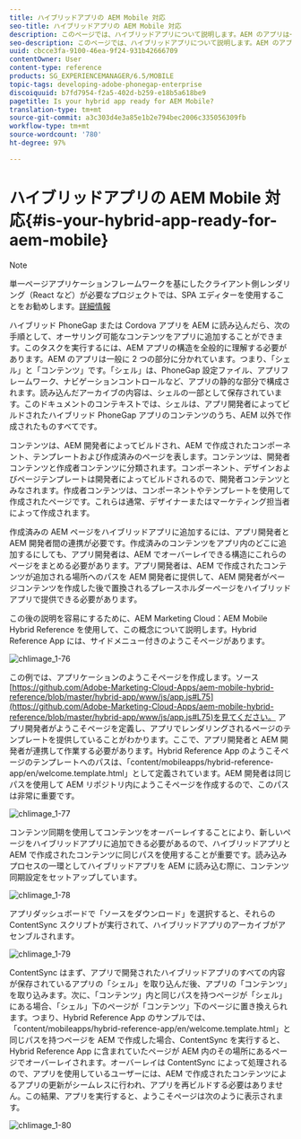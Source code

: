 ```yaml
---
title: ハイブリッドアプリの AEM Mobile 対応
seo-title: ハイブリッドアプリの AEM Mobile 対応
description: このページでは、ハイブリッドアプリについて説明します。AEM のアプリは一般に 2 つの部分に分かれています。それらは、「シェル」と「コンテンツ」です。このページでは、これらのトピックについて詳しく説明します。
seo-description: このページでは、ハイブリッドアプリについて説明します。AEM のアプリは一般に 2 つの部分に分かれています。それらは、「シェル」と「コンテンツ」です。このページでは、これらのトピックについて詳しく説明します。
uuid: cbcce3fa-9100-46ea-9f24-931b42666709
contentOwner: User
content-type: reference
products: SG_EXPERIENCEMANAGER/6.5/MOBILE
topic-tags: developing-adobe-phonegap-enterprise
discoiquuid: b7fd7954-f2a5-402d-b259-e18b5a618be9
pagetitle: Is your hybrid app ready for AEM Mobile?
translation-type: tm+mt
source-git-commit: a3c303d4e3a85e1b2e794bec2006c335056309fb
workflow-type: tm+mt
source-wordcount: '780'
ht-degree: 97%

---
```



# ハイブリッドアプリの AEM Mobile 対応{#is-your-hybrid-app-ready-for-aem-mobile}

>[!NOTE]
>
>単一ページアプリケーションフレームワークを基にしたクライアント側レンダリング（React など）が必要なプロジェクトでは、SPA エディターを使用することをお勧めします。[詳細情報](/help/sites-developing/spa-overview.md)

ハイブリッド PhoneGap または Cordova アプリを AEM に読み込んだら、次の手順として、オーサリング可能なコンテンツをアプリに追加することができます。このタスクを実行するには、AEM アプリの構造を全般的に理解する必要があります。AEM のアプリは一般に 2 つの部分に分かれています。つまり、「シェル」と「コンテンツ」です。「シェル」は、PhoneGap 設定ファイル、アプリフレームワーク、ナビゲーションコントロールなど、アプリの静的な部分で構成されます。読み込んだアーカイブの内容は、シェルの一部として保存されています。このドキュメントのコンテキストでは、シェルは、アプリ開発者によってビルドされたハイブリッド PhoneGap アプリのコンテンツのうち、AEM 以外で作成されたものすべてです。

コンテンツは、AEM 開発者によってビルドされ、AEM で作成されたコンポーネント、テンプレートおよび作成済みのページを表します。コンテンツは、開発者コンテンツと作成者コンテンツに分類されます。コンポーネント、デザインおよびページテンプレートは開発者によってビルドされるので、開発者コンテンツとみなされます。作成者コンテンツは、コンポーネントやテンプレートを使用して作成されたページです。これらは通常、デザイナーまたはマーケティング担当者によって作成されます。

作成済みの AEM ページをハイブリッドアプリに追加するには、アプリ開発者と AEM 開発者間の連携が必要です。作成済みのコンテンツをアプリ内のどこに追加するにしても、アプリ開発者は、AEM でオーバーレイできる構造にこれらのページをまとめる必要があります。アプリ開発者は、AEM で作成されたコンテンツが追加される場所へのパスを AEM 開発者に提供して、AEM 開発者がページコンテンツを作成した後で置換されるプレースホルダーページをハイブリッドアプリで提供できる必要があります。

この後の説明を容易にするために、AEM Marketing Cloud：AEM Mobile Hybrid Reference を使用して、この概念について説明します。Hybrid Reference App には、サイドメニュー付きのようこそページがあります。

![chlimage_1-76](assets/chlimage_1-76.png)

この例では、アプリケーションのようこそページを作成します。ソース[https://github.com/Adobe-Marketing-Cloud-Apps/aem-mobile-hybrid-reference/blob/master/hybrid-app/www/js/app.js#L75](https://github.com/Adobe-Marketing-Cloud-Apps/aem-mobile-hybrid-reference/blob/master/hybrid-app/www/js/app.js#L75)を見てください。 アプリ開発者がようこそページを定義し、アプリでレンダリングされるページのテンプレートを提供していることがわかります。ここで、アプリ開発者と AEM 開発者が連携して作業する必要があります。Hybrid Reference App のようこそページのテンプレートへのパスは、「content/mobileapps/hybrid-reference-app/en/welcome.template.html」として定義されています。AEM 開発者は同じパスを使用して AEM リポジトリ内にようこそページを作成するので、このパスは非常に重要です。

![chlimage_1-77](assets/chlimage_1-77.png)

コンテンツ同期を使用してコンテンツをオーバーレイすることにより、新しいページをハイブリッドアプリに追加できる必要があるので、ハイブリッドアプリと AEM で作成されたコンテンツに同じパスを使用することが重要です。読み込みプロセスの一環としてハイブリッドアプリを AEM に読み込む際に、コンテンツ同期設定をセットアップしています。

![chlimage_1-78](assets/chlimage_1-78.png)

アプリダッシュボードで「ソースをダウンロード」を選択すると、それらの ContentSync スクリプトが実行されて、ハイブリッドアプリのアーカイブがアセンブルされます。

![chlimage_1-79](assets/chlimage_1-79.png)

ContentSync はまず、アプリで開発されたハイブリッドアプリのすべての内容が保存されているアプリの「シェル」を取り込んだ後、アプリの「コンテンツ」を取り込みます。次に、「コンテンツ」内と同じパスを持つページが「シェル」にある場合、「シェル」下のページが「コンテンツ」下のページに置き換えられます。つまり、Hybrid Reference App のサンプルでは、「content/mobileapps/hybrid-reference-app/en/welcome.template.html」と同じパスを持つページを AEM で作成した場合、ContentSync を実行すると、Hybrid Reference App に含まれていたページが AEM 内のその場所にあるページでオーバーレイされます。オーバーレイは ContentSync によって処理されるので、アプリを使用しているユーザーには、AEM で作成されたコンテンツによるアプリの更新がシームレスに行われ、アプリを再ビルドする必要はありません。この結果、アプリを実行すると、ようこそページは次のように表示されます。

![chlimage_1-80](assets/chlimage_1-80.png)
